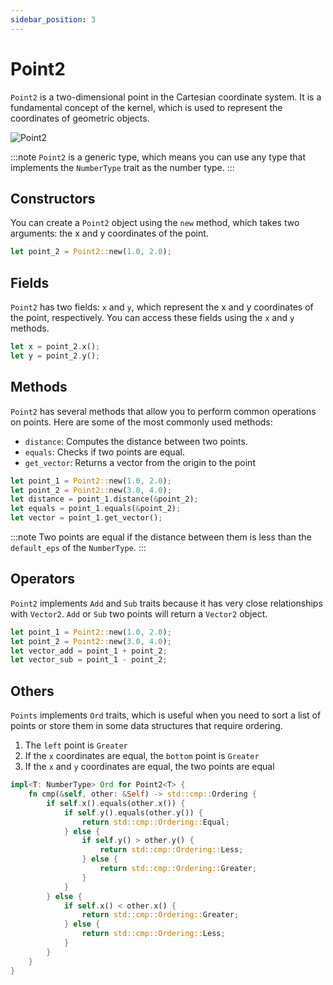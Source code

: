 ```yaml
---
sidebar_position: 3
---
```


# Point2

`Point2` is a two-dimensional point in the Cartesian coordinate system. It is a fundamental concept of the kernel, which is used to represent the coordinates of geometric objects.

![Point2](/img/point-2.png)

:::note
`Point2` is a generic type, which means you can use any type that implements the `NumberType` trait as the number type.
:::

## Constructors

You can create a `Point2` object using the `new` method, which takes two arguments: the x and y coordinates of the point.

```rust
let point_2 = Point2::new(1.0, 2.0);
```

## Fields

`Point2` has two fields: `x` and `y`, which represent the x and y coordinates of the point, respectively. You can access these fields using the `x` and `y` methods.

```rust
let x = point_2.x();
let y = point_2.y();
```

## Methods

`Point2` has several methods that allow you to perform common operations on points. Here are some of the most commonly used methods:

-   `distance`: Computes the distance between two points.
-   `equals`: Checks if two points are equal.
-   `get_vector`: Returns a vector from the origin to the point

```rust
let point_1 = Point2::new(1.0, 2.0);
let point_2 = Point2::new(3.0, 4.0);
let distance = point_1.distance(&point_2);
let equals = point_1.equals(&point_2);
let vector = point_1.get_vector();
```

:::note
Two points are equal if the distance between them is less than the `default_eps` of the `NumberType`.
:::

## Operators

`Point2` implements `Add` and `Sub` traits because it has very close relationships with `Vector2`. `Add` or `Sub` two points will return a `Vector2` object.

```rust
let point_1 = Point2::new(1.0, 2.0);
let point_2 = Point2::new(3.0, 4.0);
let vector_add = point_1 + point_2;
let vector_sub = point_1 - point_2;
```

## Others

`Points` implements `Ord` traits, which is useful when you need to sort a list of points or store them in some data structures that require ordering.

1. The `left` point is `Greater`
2. If the `x` coordinates are equal, the `bottom` point is `Greater`
3. If the `x` and `y` coordinates are equal, the two points are equal

```rust
impl<T: NumberType> Ord for Point2<T> {
    fn cmp(&self, other: &Self) -> std::cmp::Ordering {
        if self.x().equals(other.x()) {
            if self.y().equals(other.y()) {
                return std::cmp::Ordering::Equal;
            } else {
                if self.y() > other.y() {
                    return std::cmp::Ordering::Less;
                } else {
                    return std::cmp::Ordering::Greater;
                }
            }
        } else {
            if self.x() < other.x() {
                return std::cmp::Ordering::Greater;
            } else {
                return std::cmp::Ordering::Less;
            }
        }
    }
}
```
